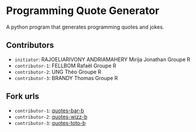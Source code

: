# Programming Quote Generator

A python program that generates programming quotes and jokes.

## Contributors
- `initiator`: RAJOELIARIVONY ANDRIAMAHERY Mirija Jonathan Groupe R
- `contributor-1`: FELLBOM Rafaël Groupe R
- `contributor-2`: UNG Théo Groupe R
- `contributor-3`: BRANDY Thomas Groupe R

## Fork urls
- `contributor-1`: [quotes-bar-b](url-1)
- `contributor-2`: [quotes-wizz-b](url-2)
- `contributor-3`: [quotes-toto-b](url-3)
